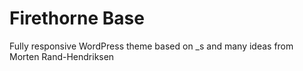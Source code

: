 

Firethorne Base
===

Fully responsive WordPress theme based on _s and many ideas from Morten Rand-Hendriksen 
